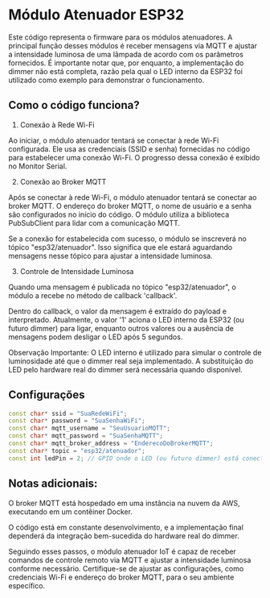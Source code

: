 # Módulo Atenuador ESP32

Este código representa o firmware para os módulos atenuadores. A principal função desses módulos é receber mensagens via MQTT e ajustar a intensidade luminosa de uma lâmpada de acordo com os parâmetros fornecidos. É importante notar que, por enquanto, a implementação do dimmer não está completa, razão pela qual o LED interno da ESP32 foi utilizado como exemplo para demonstrar o funcionamento.

## Como o código funciona?

1. Conexão à Rede Wi-Fi

Ao iniciar, o módulo atenuador tentará se conectar à rede Wi-Fi configurada. Ele usa as credenciais (SSID e senha) fornecidas no código para estabelecer uma conexão Wi-Fi. O progresso dessa conexão é exibido no Monitor Serial. 

2. Conexão ao Broker MQTT

Após se conectar à rede Wi-Fi, o módulo atenuador tentará se conectar ao broker MQTT. O endereço do broker MQTT, o nome de usuário e a senha são configurados no início do código. O módulo utiliza a biblioteca PubSubClient para lidar com a comunicação MQTT.

Se a conexão for estabelecida com sucesso, o módulo se inscreverá no tópico "esp32/atenuador". Isso significa que ele estará aguardando mensagens nesse tópico para ajustar a intensidade luminosa.

3. Controle de Intensidade Luminosa

Quando uma mensagem é publicada no tópico "esp32/atenuador", o módulo a recebe no método de callback 'callback'.

Dentro do callback, o valor da mensagem é extraído do payload e interpretado. Atualmente, o valor '1' aciona o LED interno da ESP32 (ou futuro dimmer) para ligar, enquanto outros valores ou a ausência de mensagens podem desligar o LED após 5 segundos.

Observação Importante: O LED interno é utilizado para simular o controle de luminosidade até que o dimmer real seja implementado. A substituição do LED pelo hardware real do dimmer será necessária quando disponível.
## Configurações

```cpp
const char* ssid = "SuaRedeWiFi";
const char* password = "SuaSenhaWiFi";
const char* mqtt_username = "SeuUsuarioMQTT";
const char* mqtt_password = "SuaSenhaMQTT";
const char* mqtt_broker_address = "EnderecoDoBrokerMQTT";
const char* topic = "esp32/atenuador";
const int ledPin = 2; // GPIO onde o LED (ou futuro dimmer) está conectado
```

## Notas adicionais:

 O broker MQTT está hospedado em uma instância na nuvem da AWS, executando em um contêiner Docker.
 
 O código está em constante desenvolvimento, e a implementação final dependerá da integração bem-sucedida do hardware real do dimmer.

Seguindo esses passos, o módulo atenuador IoT é capaz de receber comandos de controle remoto via MQTT e ajustar a intensidade luminosa conforme necessário. Certifique-se de ajustar as configurações, como credenciais Wi-Fi e endereço do broker MQTT, para o seu ambiente específico.

